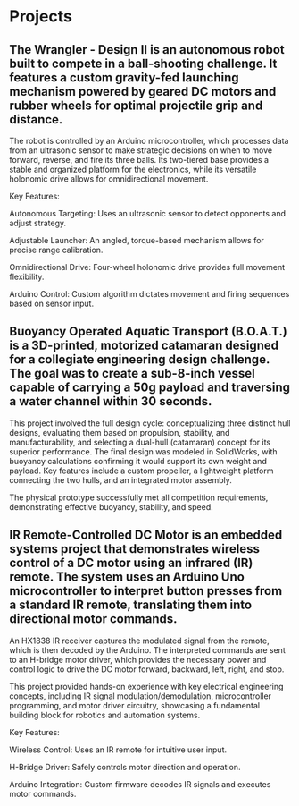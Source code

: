 # Projects
## The Wrangler - Design II is an autonomous robot built to compete in a ball-shooting challenge. It features a custom gravity-fed launching mechanism powered by geared DC motors and rubber wheels for optimal projectile grip and distance.
  
  The robot is controlled by an Arduino microcontroller, which processes data from an ultrasonic sensor to make strategic decisions on when to move forward, reverse, and fire its three balls. Its two-tiered base provides a stable and organized       platform for the electronics, while its versatile holonomic drive allows for omnidirectional movement.
  
  Key Features:
  
  Autonomous Targeting: Uses an ultrasonic sensor to detect opponents and adjust strategy.
  
  Adjustable Launcher: An angled, torque-based mechanism allows for precise range calibration.
  
  Omnidirectional Drive: Four-wheel holonomic drive provides full movement flexibility.
  
  Arduino Control: Custom algorithm dictates movement and firing sequences based on sensor input.
## Buoyancy Operated Aquatic Transport (B.O.A.T.) is a 3D-printed, motorized catamaran designed for a collegiate engineering design challenge. The goal was to create a sub-8-inch vessel capable of carrying a 50g payload and traversing a water channel within 30 seconds.

This project involved the full design cycle: conceptualizing three distinct hull designs, evaluating them based on propulsion, stability, and manufacturability, and selecting a dual-hull (catamaran) concept for its superior performance. The final design was modeled in SolidWorks, with buoyancy calculations confirming it would support its own weight and payload. Key features include a custom propeller, a lightweight platform connecting the two hulls, and an integrated motor assembly.

The physical prototype successfully met all competition requirements, demonstrating effective buoyancy, stability, and speed.
## IR Remote-Controlled DC Motor is an embedded systems project that demonstrates wireless control of a DC motor using an infrared (IR) remote. The system uses an Arduino Uno microcontroller to interpret button presses from a standard IR remote, translating them into directional motor commands.

An HX1838 IR receiver captures the modulated signal from the remote, which is then decoded by the Arduino. The interpreted commands are sent to an H-bridge motor driver, which provides the necessary power and control logic to drive the DC motor forward, backward, left, right, and stop.

This project provided hands-on experience with key electrical engineering concepts, including IR signal modulation/demodulation, microcontroller programming, and motor driver circuitry, showcasing a fundamental building block for robotics and automation systems.

Key Features:

Wireless Control: Uses an IR remote for intuitive user input.

H-Bridge Driver: Safely controls motor direction and operation.

Arduino Integration: Custom firmware decodes IR signals and executes motor commands.
